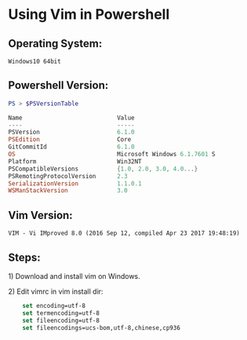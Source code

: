 # Using Vim in Powershell

## Operating System: 

    Windows10 64bit

## Powershell Version: 
```powershell
PS > $PSVersionTable

Name                           Value
----                           -----
PSVersion                      6.1.0
PSEdition                      Core
GitCommitId                    6.1.0
OS                             Microsoft Windows 6.1.7601 S
Platform                       Win32NT
PSCompatibleVersions           {1.0, 2.0, 3.0, 4.0...}
PSRemotingProtocolVersion      2.3
SerializationVersion           1.1.0.1
WSManStackVersion              3.0
```

## Vim Version:

    VIM - Vi IMproved 8.0 (2016 Sep 12, compiled Apr 23 2017 19:48:19)

## Steps:

1\) Download and install vim on Windows.

2\) Edit vimrc in vim install dir:
```lisp
    set encoding=utf-8
    set termencoding=utf-8
    set fileencoding=utf-8
    set fileencodings=ucs-bom,utf-8,chinese,cp936
```



